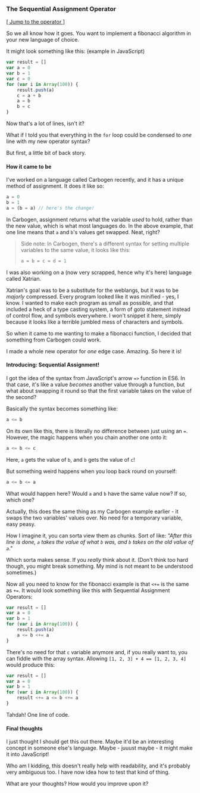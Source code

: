 ### The Sequential Assignment Operator

[[ Jump to the operator ]](#introducing-sequential-assignment)

So we all know how it goes.
You want to implement a fibonacci algorithm in your new language of choice.

It might look something like this: (example in JavaScript)
```js
var result = []
var a = 0
var b = 1
var c = 0
for (var i in Array(100)) {
    result.push(a)
    c = a + b
    a = b
    b = c
}
```

Now that's a lot of lines, isn't it?

What if I told you that everything in the `for` loop could be condensed to _one_ line with my new operator syntax?

But first, a little bit of back story.

#### How it came to be

I've worked on a language called Carbogen recently, and it has a unique method of assignment.
It does it like so:
```js
a = 0
b = 1
a = (b = a) // here's the change!
```
In Carbogen, assignment returns what the variable _used_ to hold, rather than the new value, which is what most languages do.
In the above example, that one line means that `a` and `b`'s values get swapped. 
Neat, right?

> Side note:
> In Carbogen, there's a different syntax for setting multiple variables to the same value, it looks like this:
> ```js
> a = b = c = d = 1
> ```

I was also working on a (now very scrapped, hence why it's here) language called Xatrian.

Xatrian's goal was to be a substitute for the weblangs, but it was to be _majorly_ compressed.
Every program looked like it was minified - yes, I know.
I wanted to make each program as small as possible, and that included a heck of a type casting system, a form of goto statement instead of control flow, and symbols everywhere.
I won't snippet it here, simply because it looks like a terrible jumbled mess of characters and symbols.

So when it came to me wanting to make a fibonacci function, I decided that something from Carbogen could work.

I made a whole new operator for _one_ edge case. Amazing.
So here it is! 

#### Introducing: Sequential Assignment!

I got the idea of the syntax from JavaScript's arrow `=>` function in ES6.
In that case, it's like a value _becomes_ another value through a function, but what about swapping it round so that the first variable takes on the value of the second?

Basically the syntax becomes something like:
```js
a <= b
```
On its own like this, there is literally no difference between just using an `=`.
However, the magic happens when you chain another one onto it:
```js
a <= b <= c
```
Here, `a` gets the value of `b`, and `b` gets the value of `c`!

But something weird happens when you loop back round on yourself:
```js
a <= b <= a
```
What would happen here?
Would `a` and `b` have the same value now?
If so, which one?

Actually, this does the same thing as my Carbogen example earlier - it swaps the two variables' values over.
No need for a temporary variable, easy peasy.

How I imagine it, you can sorta view them as chunks. Sort of like:
_"After this line is done, `a` takes the value of what `b` was, and `b` takes on the old value of `a`."_

Which sorta makes sense. If you _really_ think about it.
(Don't think too hard though, you might break something. My mind is not meant to be understood sometimes.) 

Now all you need to know for the fibonacci example is that `<+=` is the same as `+=`.
It would look something like this with Sequential Assignment Operators:
```js
var result = []
var a = 0
var b = 1
for (var i in Array(100)) {
    result.push(a)
    a <= b <+= a
}
```
There's no need for that `c` variable anymore and, if you really want to, you can fiddle with the array syntax.
Allowing `[1, 2, 3] + 4 == [1, 2, 3, 4]` would produce this:
```js
var result = []
var a = 0
var b = 1
for (var i in Array(100)) {
    result <+= a <= b <+= a
}
```
Tahdah! One line of code.

#### Final thoughts

I just thought I should get this out there.
Maybe it'd be an interesting concept in someone else's language.
Maybe - juuust maybe - it might make it into JavaScript!

Who am I kidding, this doesn't really help with readability, and it's probably very ambiguous too.
I have now idea how to test that kind of thing.

What are your thoughts? How would you improve upon it?
